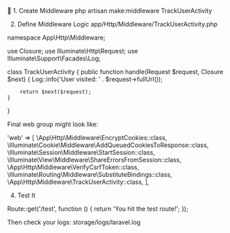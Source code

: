 🧱 1. Create Middleware
php artisan make:middleware TrackUserActivity


 2. Define Middleware Logic
app/Http/Middleware/TrackUserActivity.php


namespace App\Http\Middleware;

use Closure;
use Illuminate\Http\Request;
use Illuminate\Support\Facades\Log;

class TrackUserActivity
{
    public function handle(Request $request, Closure $next)
    {
        Log::info('User visited: ' . $request->fullUrl());

        return $next($request);
    }
}

Final web group might look like:

'web' => [
    \App\Http\Middleware\EncryptCookies::class,
    \Illuminate\Cookie\Middleware\AddQueuedCookiesToResponse::class,
    \Illuminate\Session\Middleware\StartSession::class,
    \Illuminate\View\Middleware\ShareErrorsFromSession::class,
    \App\Http\Middleware\VerifyCsrfToken::class,
    \Illuminate\Routing\Middleware\SubstituteBindings::class,
    \App\Http\Middleware\TrackUserActivity::class,
],

4. Test It

Route::get('/test', function () {
    return 'You hit the test route!';
});


Then check your logs:
storage/logs/laravel.log

